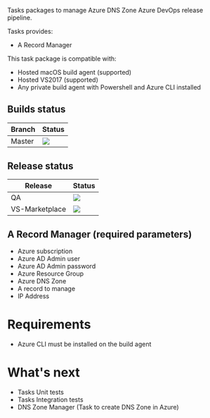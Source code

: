 Tasks packages to manage Azure DNS Zone Azure DevOps release pipeline.

Tasks provides:
- A Record Manager

This task package is compatible with:
- Hosted macOS build agent (supported)
- Hosted VS2017 (supported)
- Any private build agent with Powershell and Azure CLI installed


## Builds status
<table>
  <thead>
    <tr>
      <th>Branch</th>
      <th>Status</td>
    </tr>
  </thead>
  <tbody>
    <tr>
      <td>Master</td>
      <td><img src="https://dev.azure.com/experta/ExpertaSolutions/_apis/build/status/AzureDNSZone-CI?branchName=master"/></td>
    <tr>
  </tbody>
</table>

## Release status
<table>
  <thead>
    <tr>
      <th>Release</th>
      <th>Status</td>
    </tr>
  </thead>
  <tbody>
    <tr>
      <td>QA</td>
      <td><img src="https://vsrm.dev.azure.com/experta/_apis/public/Release/badge/5b43050d-0a01-4269-ace5-9e22c920391c/12/40"/></td>
    </tr>
    <tr>
      <td>VS-Marketplace</td>
      <td><img src="https://vsrm.dev.azure.com/experta/_apis/public/Release/badge/5b43050d-0a01-4269-ace5-9e22c920391c/12/42"/></td>
    </tr>
  </tbody>
</table>

## A Record Manager (required parameters)
- Azure subscription
- Azure AD Admin user
- Azure AD Admin password
- Azure Resource Group
- Azure DNS Zone
- A record to manage
- IP Address

# Requirements

- Azure CLI must be installed on the build agent

# What's next
- Tasks Unit tests
- Tasks Integration tests
- DNS Zone Manager (Task to create DNS Zone in Azure)
